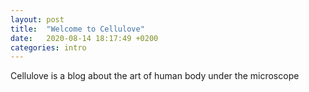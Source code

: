 ```yaml
---
layout: post
title:  "Welcome to Cellulove"
date:   2020-08-14 18:17:49 +0200
categories: intro
---
```


Cellulove is a blog about the art of human body under the microscope
